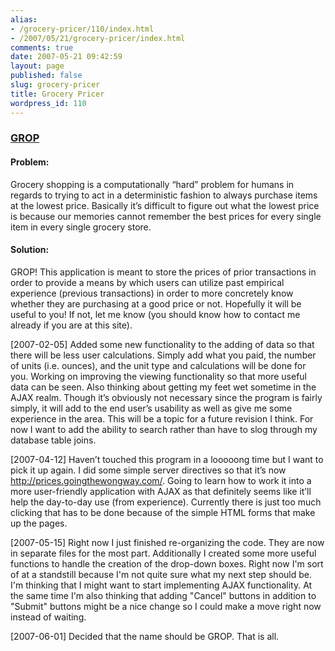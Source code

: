 ```yaml
---
alias:
- /grocery-pricer/110/index.html
- /2007/05/21/grocery-pricer/index.html
comments: true
date: 2007-05-21 09:42:59
layout: page
published: false
slug: grocery-pricer
title: Grocery Pricer
wordpress_id: 110
---
```


### [GROP](http://prices.goingthewongway.com/)




#### Problem:


Grocery shopping is a computationally “hard” problem for humans in regards to trying to act in a deterministic fashion to always purchase items at the lowest price. Basically it’s difficult to figure out what the lowest price is because our memories cannot remember the best prices for every single item in every single grocery store.


#### Solution:


GROP! This application is meant to store the prices of prior transactions in order to provide a means by which users can utilize past empirical experience (previous transactions) in order to more concretely know whether they are purchasing at a good price or not. Hopefully it will be useful to you! If not, let me know (you should know how to contact me already if you are at this site).

[2007-02-05]
Added some new functionality to the adding of data so that there will be less user calculations. Simply add what you paid, the number of units (i.e. ounces), and the unit type and calculations will be done for you. Working on improving the viewing functionality so that more useful data can be seen.
Also thinking about getting my feet wet sometime in the AJAX realm. Though it’s obviously not necessary since the program is fairly simply, it will add to the end user’s usability as well as give me some experience in the area. This will be a topic for a future revision I think. For now I want to add the ability to search rather than have to slog through my database table joins.

[2007-04-12]
Haven’t touched this program in a looooong time but I want to pick it up again. I did some simple server directives so that it’s now http://prices.goingthewongway.com/. Going to learn how to work it into a more user-friendly application with AJAX as that definitely seems like it’ll help the day-to-day use (from experience). Currently there is just too much clicking that has to be done because of the simple HTML forms that make up the pages.

[2007-05-15]
Right now I just finished re-organizing the code. They are now in separate files for the most part. Additionally I created some more useful functions to handle the creation of the drop-down boxes. Right now I'm sort of at a standstill because I'm not quite sure what my next step should be. I'm thinking that I might want to start implementing AJAX functionality. At the same time I'm also thinking that adding "Cancel" buttons in addition to "Submit" buttons might be a nice change so I could make a move right now instead of waiting.

[2007-06-01]
Decided that the name should be GROP. That is all.
